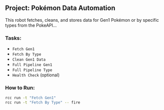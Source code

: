 ## Project: Pokémon Data Automation

This robot fetches, cleans, and stores data for Gen1 Pokémon or by specific types from the PokeAPI...

### Tasks:

- `Fetch Gen1`
- `Fetch By Type`
- `Clean Gen1 Data`
- `Full Pipeline Gen1`
- `Full Pipeline Type`
- `Health Check` (optional)

### How to Run:

```bash
rcc run -t "Fetch Gen1"
rcc run -t "Fetch By Type" -- fire
```
